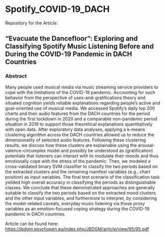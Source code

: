 # Spotify_COVID-19_DACH

Repository for the Article:

## “Evacuate the Dancefloor”: Exploring and Classifying Spotify Music Listening Before and During the COVID-19 Pandemic in DACH Countries

### Abstract

Many people used musical media via music streaming service providers to cope with the limitations of the COVID-19 pandemic. Accounting for such behavior from the perspective of uses-and-gratifications theory and situated cognition yields reliable explanations regarding people’s active and goal-oriented use of musical media. We accessed Spotify’s daily top 200 charts and their audio features from the DACH countries for the period during the first lockdown in 2020 and a comparable non-pandemic period situation in 2019 to support those theoretical explanations quantitatively with open data. After exploratory data analyses, applying a k-means clustering algorithm across the DACH countries allowed us to reduce the dimensionality of selected audio features. Following these clustering results, we discuss how these clusters are explainable using the arousal-valence-circumplex model and possibly be understood as (gratification) potentials that listeners can interact with to modulate their moods and thus emotionally cope with the stress of the pandemic. Then, we modeled a cross-validated binary SVM classifier to classify the two periods based on the extracted clusters and the remaining manifest variables (e.g., chart position) as input variables. The final test scenario of the classification task yielded high overall accuracy in classifying the periods as distinguishable classes. We conclude that these demonstrated approaches are generally suitable to classify the two periods based on the extracted mood clusters and the other input variables, and furthermore to interpret, by considering the model-related caveats, everyday music listening via those proxy variables as an emotion-focused coping strategy during the COVID-19 pandemic in DACH countries.  

Article can be found here: https://jbdgm.psychopen.eu/index.php/JBDGM/article/view/95/95.pdf

